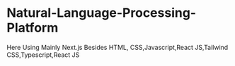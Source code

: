 # Natural-Language-Processing-Platform
Here Using Mainly Next.js Besides HTML, CSS,Javascript,React JS,Tailwind CSS,Typescript,React JS

